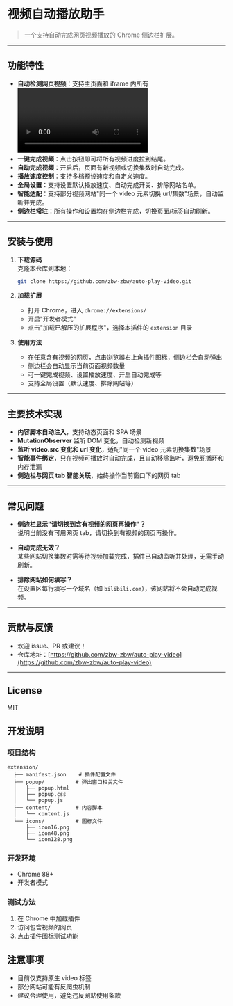 # 视频自动播放助手

> 一个支持自动完成网页视频播放的 Chrome 侧边栏扩展。

---

## 功能特性

- **自动检测网页视频**：支持主页面和 iframe 内所有 <video> 元素。
- **一键完成视频**：点击按钮即可将所有视频进度拉到结尾。
- **自动完成视频**：开启后，页面有新视频或切换集数时自动完成。
- **播放速度控制**：支持多档预设速度和自定义速度。
- **全局设置**：支持设置默认播放速度、自动完成开关、排除网站名单。
- **智能适配**：支持部分视频网站"同一个 video 元素切换 url/集数"场景，自动监听并完成。
- **侧边栏常驻**：所有操作和设置均在侧边栏完成，切换页面/标签自动刷新。

---

## 安装与使用

1. **下载源码**  
   克隆本仓库到本地：
   ```bash
   git clone https://github.com/zbw-zbw/auto-play-video.git
   ```

2. **加载扩展**  
   - 打开 Chrome，进入 `chrome://extensions/`
   - 开启"开发者模式"
   - 点击"加载已解压的扩展程序"，选择本插件的 `extension` 目录

3. **使用方法**  
   - 在任意含有视频的网页，点击浏览器右上角插件图标，侧边栏会自动弹出
   - 侧边栏会自动显示当前页面视频数量
   - 可一键完成视频、设置播放速度、开启自动完成等
   - 支持全局设置（默认速度、排除网站等）

---

## 主要技术实现

- **内容脚本自动注入**，支持动态页面和 SPA 场景
- **MutationObserver** 监听 DOM 变化，自动检测新视频
- **监听 video.src 变化和 url 变化**，适配"同一个 video 元素切换集数"场景
- **智能事件绑定**，只在视频可播放时自动完成，且自动移除监听，避免死循环和内存泄漏
- **侧边栏与网页 tab 智能关联**，始终操作当前窗口下的网页 tab

---

## 常见问题

- **侧边栏显示"请切换到含有视频的网页再操作"？**  
  说明当前没有可用网页 tab，请切换到有视频的网页再操作。

- **自动完成无效？**  
  某些网站切换集数时需等待视频加载完成，插件已自动监听并处理，无需手动刷新。

- **排除网站如何填写？**  
  在设置区每行填写一个域名（如 `bilibili.com`），该网站将不会自动完成视频。

---

## 贡献与反馈

- 欢迎 issue、PR 或建议！
- 仓库地址：[https://github.com/zbw-zbw/auto-play-video](https://github.com/zbw-zbw/auto-play-video)

---

## License

MIT

## 开发说明

### 项目结构
```
extension/
  ├── manifest.json    # 插件配置文件
  ├── popup/          # 弹出窗口相关文件
  │   ├── popup.html
  │   ├── popup.css
  │   └── popup.js
  ├── content/        # 内容脚本
  │   └── content.js
  └── icons/          # 图标文件
      ├── icon16.png
      ├── icon48.png
      └── icon128.png
```

### 开发环境
- Chrome 88+
- 开发者模式

### 测试方法
1. 在 Chrome 中加载插件
2. 访问包含视频的网页
3. 点击插件图标测试功能

## 注意事项

- 目前仅支持原生 video 标签
- 部分网站可能有反爬虫机制
- 建议合理使用，避免违反网站使用条款 

